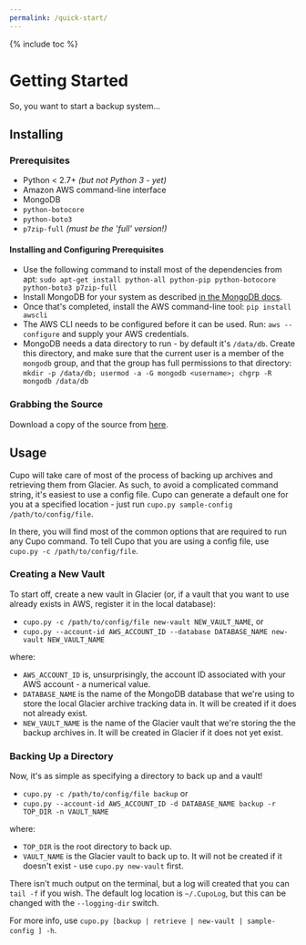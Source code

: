 ```yaml
---
permalink: /quick-start/
---
```

{% include toc %}

# Getting Started
So, you want to start a backup system...

## Installing

### Prerequisites
* Python < 2.7+ *(but not Python 3 - yet)*
* Amazon AWS command-line interface
* MongoDB
* `python-botocore`
* `python-boto3`
* `p7zip-full` *(must be the 'full' version!)*

#### Installing and Configuring Prerequisites
* Use the following command to install most of the dependencies from apt:
`sudo apt-get install python-all python-pip python-botocore python-boto3 p7zip-full`
* Install MongoDB for your system as described [in the MongoDB docs](http://docs.mongodb.com/manual/administration/install-on-linux).
* Once that's completed, install the AWS command-line tool:
`pip install awscli`
* The AWS CLI needs to be configured before it can be used. Run:
`aws --configure`
and supply your AWS credentials.
* MongoDB needs a data directory to run - by default it's `/data/db`. Create this directory, and make sure that the current user is a member of the `mongodb` group, and that the group has full permissions to that directory:
`mkdir -p /data/db; usermod -a -G mongodb <username>; chgrp -R mongodb /data/db`

### Grabbing the Source
Download a copy of the source from [here](https://calmcl1.github.com/cupo-backup/get-cupo).

## Usage

Cupo will take care of most of the process of backing up archives and retrieving them from Glacier. As such, to avoid a complicated command string, it's easiest to use a config file. Cupo can generate a default one for you at a specified location - just run `cupo.py sample-config /path/to/config/file`.

In there, you will find most of the common options that are required to run any Cupo command. To tell Cupo that you are using a config file, use `cupo.py -c /path/to/config/file`.

### Creating a New Vault
To start off, create a new vault in Glacier (or, if a vault that you want to use already exists in AWS, register it in the local database):

* `cupo.py -c /path/to/config/file new-vault NEW_VAULT_NAME`, or
* `cupo.py --account-id AWS_ACCOUNT_ID --database DATABASE_NAME new-vault NEW_VAULT_NAME`

where:

* `AWS_ACCOUNT_ID` is, unsurprisingly, the account ID associated with your AWS account - a numerical value.
* `DATABASE_NAME` is the name of the MongoDB database that we're using to store the local Glacier archive tracking data in. It will be created if it does not already exist.
* `NEW_VAULT_NAME` is the name of the Glacier vault that we're storing the the backup archives in. It will be created in Glacier if it does not yet exist.

### Backing Up a Directory

Now, it's as simple as specifying a directory to back up and a vault!

* `cupo.py -c /path/to/config/file backup` or
* `cupo.py --account-id AWS_ACCOUNT_ID -d DATABASE_NAME backup -r TOP_DIR -n VAULT_NAME`

where:

* `TOP_DIR` is the root directory to back up.
* `VAULT_NAME` is the Glacier vault to back up to. It will not be created if it doesn't exist - use `cupo.py new-vault` first.

There isn't much output on the terminal, but a log will created that you can `tail -f` if you wish. The default log location is `~/.CupoLog`, but this can be changed with the `--logging-dir` switch.

For more info, use `cupo.py [backup | retrieve | new-vault | sample-config ] -h`.
